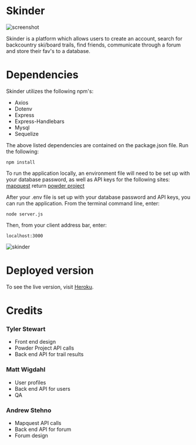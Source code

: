 # Skinder

![screenshot](/public/images.skinder1.gif)

Skinder is a platform which allows users to create an account, search for backcountry ski/board trails, find friends, communicate through a forum and store their fav's to a database.

# Dependencies

Skinder utilizes the following npm's:

* Axios
* Dotenv
* Express
* Express-Handlebars
* Mysql
* Sequelize

The above listed dependencies are contained on the package.json file.  Run the following:

```npm install```

To run the application locally, an environment file will need to be set up with your database password, as well as API keys for the following sites:
[mapquest](https://developer.mapquest.com/)  return
[powder project](https://www.powderproject.com/data)

After your .env file is set up  with your database password and API keys, you can run the application.  From the terminal command line, enter:

```node server.js```

Then, from your client address bar, enter:

```localhost:3000```

![skinder](/public/images/skinder3.gif)

# Deployed version

To see the live version, visit [Heroku](https://projtwo.herokuapp.com/).

# Credits

### Tyler Stewart
* Front end design
* Powder Project API calls
* Back end API for trail results

### Matt Wigdahl
* User profiles
* Back end API for users
* QA

### Andrew Stehno
* Mapquest API calls
* Back end API for forum
* Forum design

